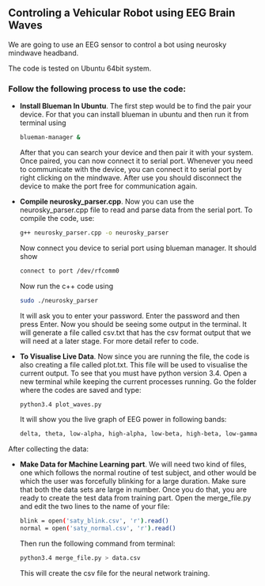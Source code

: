## Controling a Vehicular Robot using EEG Brain Waves

We are going to use an EEG sensor to control a bot using neurosky mindwave headband.

The code is tested on Ubuntu 64bit system.

### Follow the following process to use the code:

* **Install Blueman In Ubuntu**. 
  The first step would be to find the pair your device. For that you can install blueman in   ubuntu and then run it from
  terminal using 
  ```bash
  blueman-manager &
  ```
  After that you can search your device and then pair it with your system. Once paired, you can now connect it to serial port.
  Whenever you need to communicate with the device, you can connect it to serial port by right clicking on the mindwave. After use you should disconnect the device to make the port free for communication again.
 
* **Compile neurosky_parser.cpp**.
  Now you can use the neurosky_parser.cpp file to read and parse data from the serial port. To compile the code, use:
  ```bash
  g++ neurosky_parser.cpp -o neurosky_parser
  ```
  Now connect you device to serial port using blueman manager. It should show 
  ```bash
  connect to port /dev/rfcomm0
  ```
  Now run the c++ code using 
  ```bash
  sudo ./neurosky_parser 
  ```
  It will ask you to enter your password. Enter the password and then press Enter. Now you should be seeing some output in the terminal. It will generate a file called csv.txt that has the csv format output that we will need at a later stage. For more detail refer to code.

* **To Visualise Live Data**.
  Now since you are running the file, the code is also creating a file called plot.txt. This file will be used to visualise the current output. To see that you must have python version 3.4. Open a new terminal while keeping the current processes running. Go the folder where the codes are saved and type:
  ```bash
  python3.4 plot_waves.py
  ```
  It will show you the live graph of EEG power in following bands:
  ```bash
  delta, theta, low-alpha, high-alpha, low-beta, high-beta, low-gamma, medium-gamma
  ```

After collecting the data:

* **Make Data for Machine Learning part**. 
We will need two kind of files, one which follows the normal routine of test subject, and other would be which the user was forcefully blinking for a large duration. Make sure that both the data sets are large in number. Once you do that, you are ready to create the test data from training part. Open the merge_file.py and edit the two lines to the name of your file:
  ```bash
  blink = open('saty_blink.csv', 'r').read()
  normal = open('saty_normal.csv', 'r').read()
  ```
  Then run the following command from terminal:
    ```bash
  python3.4 merge_file.py > data.csv
  ```
  This will create the csv file for the neural network training.
